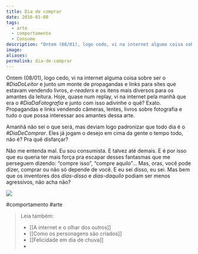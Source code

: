 ```yaml
---
title: Dia de comprar
date: 2016-01-08
tags:
  - arte
  - comportamento
  - Consumo
description: "Ontem (08/01), logo cedo, vi na internet alguma coisa sobre ser o #DiaDoLeitor e junto um monte de propagandas e links para sites que…"
image: 
aliases:
permalink: dia-de-comprar
---
```

Ontem (08/01), logo cedo, vi na internet alguma coisa sobre ser o _#DiaDoLeitor_ e junto um monte de propagandas e links para sites que estavam vendendo livros, _e-readers_ e os itens mais diversos para os amantes da leitura. Hoje, quase num replay, vi na internet pela manhã que era o _#DiaDaFotografia_ e junto com isso adivinhe o quê? Exato. Propagandas e links vendendo câmeras, lentes, livros sobre fotografia e tudo o que possa interessar aos amantes dessa arte.

Amanhã não sei o que será, mas deviam logo padronizar que todo dia é o _#DiaDeComprar_. Eles já jogam o desejo em cima da gente o tempo todo, não é? Pra quê disfarçar?

Não me entenda mal. Eu sou consumista. E talvez até demais. E é por isso que eu queria ter mais força pra escapar desses fantasmas que me perseguem dizendo: “compre isso”, “compre aquilo”… Mas, oras, você pode dizer, comprar ou não só depende de você. E eu sei disso, eu sei. Mas bem que os inventores dos _dias-disso_ e _dias-daquilo_ podiam ser menos agressivos, não acha não?

<img src="/assets/img/dia-de comprar-medium.png">


#comportamento #arte

> Leia também:
> - [[A internet e o olhar dos outros]]
> - [[Como os personagens são criados]]
> - [[Felicidade em dia de chuva]]
> -
